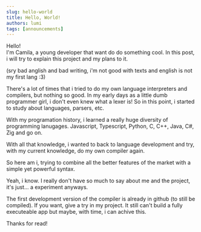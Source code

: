 ```yaml
---
slug: hello-world
title: Hello, World!
authors: lumi
tags: [announcements]
---
```


Hello! \
I'm Camila, a young developer that want do do something cool.
In this post, i will try to explain this project and my plans
to it.

<!-- truncate -->

(sry bad anglish and bad writing, i'm not good with texts and english is not my first lang :3)

There's a lot of times that i tried to do my own language interpreters and compilers, but nothing so good.
In my early days as a little dumb programmer girl, i don't even knew what a lexer is! So in this point, i
started to study about languages, parsers, etc.

With my programation history, i learned a really huge diversity of programming lanugages. Javascript, Typescript,
Python, C, C++, Java, C#, Zig and go on. 

With all that knowledge, i wanted to back to language development and try, with my current knowledge, do my own
compiler again.

So here am i, trying to combine all the better features of the market with a simple yet powerful syntax.

Yeah, i know. I really don't have so much to say about me and the project, it's just... a experiment anyways.

The first development version of the compiler is already in github (to still be compiled). If you want, give a try
in my project. It still can't build a fully executeable app but maybe, with time, i can achive this.

Thanks for read!

